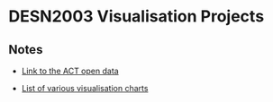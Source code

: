 # DESN2003 Visualisation Projects

## Notes

* [Link to the ACT open data](https://www.data.act.gov.au)

* [List of various visualisation charts](https://dataviscatalogue.com)

